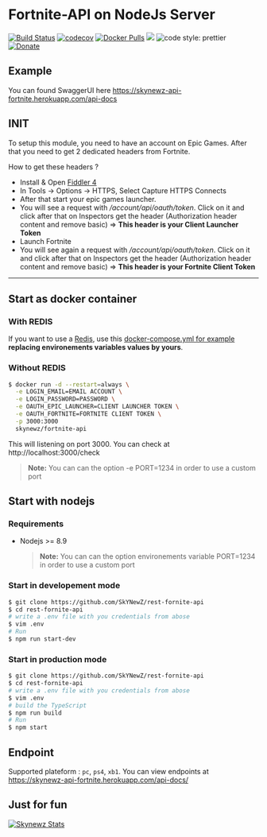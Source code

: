 # Fortnite-API on NodeJs Server

[![Build Status](https://travis-ci.org/SkYNewZ/rest-fornite-api.svg?branch=master)](https://travis-ci.org/SkYNewZ/rest-fornite-api)
[![codecov](https://codecov.io/gh/SkYNewZ/rest-fornite-api/branch/master/graph/badge.svg)](https://codecov.io/gh/SkYNewZ/rest-fornite-api)
[![Docker Pulls](https://img.shields.io/docker/pulls/skynewz/fortnite-api.svg)](https://hub.docker.com/r/skynewz/fortnite-api/)
[![](https://images.microbadger.com/badges/version/skynewz/fortnite-api.svg)](https://microbadger.com/images/skynewz/fortnite-api "Get your own version badge on microbadger.com")
![code style: prettier](https://img.shields.io/badge/code_style-prettier-ff69b4.svg)
[![Donate](https://img.shields.io/badge/Donate-PayPal-green.svg)](https://www.paypal.me/QLemaire/2)

## Example

You can found SwaggerUI here https://skynewz-api-fortnite.herokuapp.com/api-docs

## INIT

To setup this module, you need to have an account on Epic Games. After that you need to get 2 dedicated headers from Fortnite.

How to get these headers ?

* Install & Open [Fiddler 4](https://www.telerik.com/download/fiddler)
* In Tools -> Options -> HTTPS, Select Capture HTTPS Connects
* After that start your epic games launcher.
* You will see a request with _/account/api/oauth/token_. Click on it and click after that on Inspectors get the header (Authorization header content and remove basic) => **This header is your Client Launcher Token**
* Launch Fortnite
* You will see again a request with _/account/api/oauth/token_. Click on it and click after that on Inspectors get the header (Authorization header content and remove basic) => **This header is your Fortnite Client Token**

---

## Start as docker container

### With REDIS

If you want to use a [Redis](https://hub.docker.com/_/redis/), use this [docker-compose.yml for example](https://github.com/SkYNewZ/rest-fornite-api/blob/master/docker-compose.yml) **replacing environements variables values by yours**.

### Without REDIS

```bash
$ docker run -d --restart=always \
  -e LOGIN_EMAIL=EMAIL ACCOUNT \
  -e LOGIN_PASSWORD=PASSWORD \
  -e OAUTH_EPIC_LAUNCHER=CLIENT LAUNCHER TOKEN \
  -e OAUTH_FORTNITE=FORTNITE CLIENT TOKEN \
  -p 3000:3000
  skynewz/fortnite-api
```

This will listening on port 3000. You can check at http://localhost:3000/check

> **Note:**
> You can can the option -e PORT=1234 in order to use a custom port

## Start with nodejs

### Requirements

* Nodejs >= 8.9
  > **Note:**
  > You can can the option environements variable PORT=1234 in order to use a custom port

### Start in developement mode

```bash
$ git clone https://github.com/SkYNewZ/rest-fornite-api
$ cd rest-fornite-api
# write a .env file with you credentials from abose
$ vim .env
# Run
$ npm run start-dev
```

### Start in production mode

```bash
$ git clone https://github.com/SkYNewZ/rest-fornite-api
$ cd rest-fornite-api
# write a .env file with you credentials from abose
$ vim .env
# build the TypeScript
$ npm run build
# Run
$ npm start
```

## Endpoint

Supported plateform : `pc`, `ps4`, `xb1`.
You can view endpoints at https://skynewz-api-fortnite.herokuapp.com/api-docs/

## Just for fun

[![Skynewz Stats](https://signature.stats-fortnite.com/pc/skynewz/signature.png)](https://stats-fortnite.com/battleroyale/profil/skynewz/pc)
